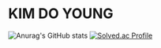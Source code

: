 

# KIM DO YOUNG 

![Anurag's GitHub stats](https://github-readme-stats.vercel.app/api?username=denise030261&show_icons=true&theme=monokai)
[![Solved.ac Profile](http://mazassumnida.wtf/api/v2/generate_badge?boj=denise030261)](https://solved.ac/denise030261/)
